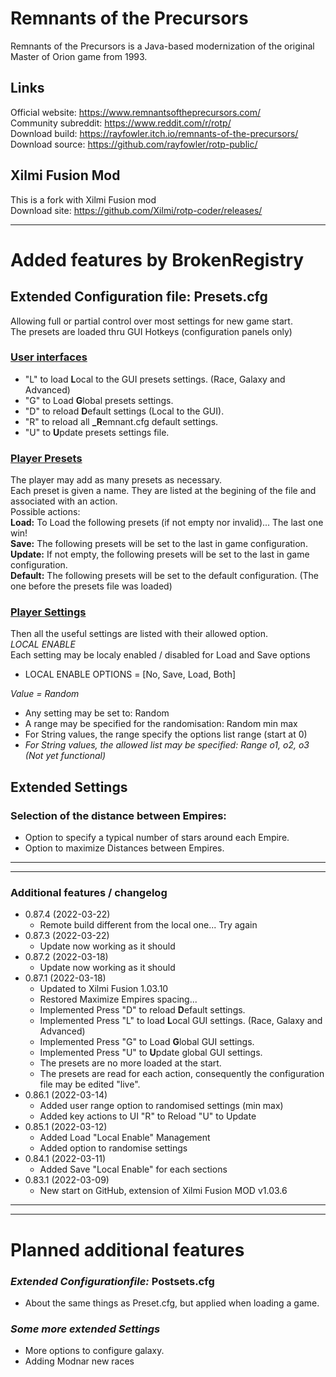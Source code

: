 # Remnants of the Precursors
Remnants of the Precursors is a Java-based modernization of the original Master of Orion game from 1993.
## Links
Official website: https://www.remnantsoftheprecursors.com/<br>
Community subreddit: https://www.reddit.com/r/rotp/<br>
Download build: https://rayfowler.itch.io/remnants-of-the-precursors/<br>
Download source: https://github.com/rayfowler/rotp-public/<br>
## Xilmi Fusion Mod
This is a fork with Xilmi Fusion mod<br>
Download site: https://github.com/Xilmi/rotp-coder/releases/<br>

---
# Added features by BrokenRegistry
## Extended Configuration file: Presets.cfg
Allowing full or partial control over most settings for new game start.<br>
The presets are loaded thru GUI Hotkeys (configuration panels only)
### <u>User interfaces</u>
  - "L" to load **L**ocal to the GUI presets settings. (Race, Galaxy and Advanced)<br>
  - "G" to Load **G**lobal presets settings.<br>
  - "D" to reload **D**efault settings (Local to the GUI).<br>
  - "R" to reload all **_R**emnant.cfg default settings.<br>
  - "U" to **U**pdate presets settings file.<br>
### <u>Player Presets</u>
The player may add as many presets as necessary.<br>
Each preset is given a name. They are listed at the begining of the file and associated with an action.<br>
Possible actions:<br>
__Load:__ To Load the following presets (if not empty nor invalid)... The last one win! <br>
__Save:__ The following presets will be set to the last in game configuration. <br>
__Update:__ If not empty, the following presets will be set to the last in game configuration. <br>
__Default:__ The following presets will be set to the default configuration. (The one before the presets file was loaded)<br>
### <u>Player Settings</u>
Then all the useful settings are listed with their allowed option.<br>
_LOCAL ENABLE_<br>
Each setting may be localy enabled / disabled for Load and Save options<br>
- LOCAL ENABLE OPTIONS = [No, Save, Load, Both]<br>

_Value = Random_<br>
- Any setting may  be set to: Random<br>
- A range may be specified for the randomisation: Random min max<br>
- For String values, the range specify the options list range (start at 0)<br>
- _For String values, the allowed list may be specified: Range o1, o2, o3 (Not yet functional)_<br>
## Extended Settings
### Selection of the distance between Empires:
- Option to specify a typical number of stars around each Empire.<br>
- Option to maximize Distances between Empires.

---
---
### Additional features / changelog<br>
- 0.87.4 (2022-03-22)
  - Remote build different from the local one... Try again <br>
- 0.87.3 (2022-03-22)
  - Update now working as it should<br>
- 0.87.2 (2022-03-18)
  - Update now working as it should<br>
- 0.87.1 (2022-03-18)
  - Updated to Xilmi Fusion 1.03.10<br>
  - Restored Maximize Empires spacing...<br>
  - Implemented Press "D" to reload **D**efault settings.<br>
  - Implemented Press "L" to load **L**ocal GUI settings. (Race, Galaxy and Advanced)<br>
  - Implemented Press "G" to Load **G**lobal GUI settings.<br>
  - Implemented Press "U" to **U**pdate global GUI settings.<br>
  - The presets are no more loaded at the start.<br>
  - The presets are read for each action, consequently the configuration file may be edited "live".<br>
- 0.86.1 (2022-03-14)
  - Added user range option to randomised settings (min max)<br>
  - Added key actions to UI "R" to Reload "U" to Update<br>
- 0.85.1 (2022-03-12)
  - Added Load "Local Enable" Management<br>
  - Added option to randomise settings<br>
- 0.84.1 (2022-03-11)
  - Added Save "Local Enable" for each sections<br>
- 0.83.1 (2022-03-09)
  - New start on GitHub, extension of Xilmi Fusion MOD v1.03.6<br>

---
---
# Planned additional features
### _Extended Configurationfile:_ Postsets.cfg
- About the same things as Preset.cfg, but applied when loading a game.<br>
### _Some more extended Settings_
- More options to configure galaxy.
- Adding Modnar new races
